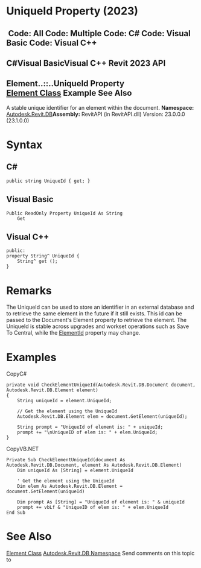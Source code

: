 # UniqueId Property (2023)

﻿
 Code: All Code: Multiple Code: C# Code: Visual Basic Code: Visual C++   
---  
C#Visual BasicVisual C++
Revit 2023 API  
---  
Element..::..UniqueId Property   
[Element Class](eb16114f-69ea-f4de-0d0d-f7388b105a16.md "Element Class") Example See Also  
---  
A stable unique identifier for an element within the document. 
**Namespace:** [Autodesk.Revit.DB](87546ba7-461b-c646-cbb1-2cb8f5bff8b2.md "Autodesk.Revit.DB Namespace")**Assembly:** RevitAPI (in RevitAPI.dll) Version: 23.0.0.0 (23.1.0.0)
# Syntax
C#  
---  
```text
public string UniqueId { get; }
```
  
Visual Basic  
---  
```text
Public ReadOnly Property UniqueId As String
	Get
```
  
Visual C++  
---  
```text
public:
property String^ UniqueId {
	String^ get ();
}
```
  
# Remarks
The UniqueId can be used to store an identifier in an external database and to retrieve the same element in the future if it still exists. This id can be passed to the Document's Element property to retrieve the element. The UniqueId is stable across upgrades and workset operations such as Save To Central, while the [ElementId](44f3f7b1-3229-3404-93c9-dc5e70337dd6.md "ElementId Class") property may change. 
# Examples
CopyC#
```text
private void CheckElementUniqueId(Autodesk.Revit.DB.Document document, Autodesk.Revit.DB.Element element)
{
    String uniqueId = element.UniqueId;

    // Get the element using the UniqueId
    Autodesk.Revit.DB.Element elem = document.GetElement(uniqueId);

    String prompt = "UniqueId of element is: " + uniqueId;
    prompt += "\nUniqueID of elem is: " + elem.UniqueId;
}
```

CopyVB.NET
```text
Private Sub CheckElementUniqueId(document As Autodesk.Revit.DB.Document, element As Autodesk.Revit.DB.Element)
    Dim uniqueId As [String] = element.UniqueId

    ' Get the element using the UniqueId
    Dim elem As Autodesk.Revit.DB.Element = document.GetElement(uniqueId)

    Dim prompt As [String] = "UniqueId of element is: " & uniqueId
    prompt += vbLf & "UniqueID of elem is: " + elem.UniqueId
End Sub
```

# See Also
[Element Class](eb16114f-69ea-f4de-0d0d-f7388b105a16.md "Element Class")
[Autodesk.Revit.DB Namespace](87546ba7-461b-c646-cbb1-2cb8f5bff8b2.md "Autodesk.Revit.DB Namespace")
Send comments on this topic to 